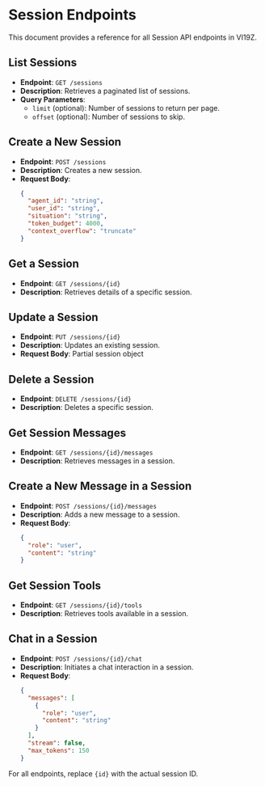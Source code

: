 # Session Endpoints

This document provides a reference for all Session API endpoints in VI19Z.

## List Sessions

- **Endpoint**: `GET /sessions`
- **Description**: Retrieves a paginated list of sessions.
- **Query Parameters**:
  - `limit` (optional): Number of sessions to return per page.
  - `offset` (optional): Number of sessions to skip.

## Create a New Session

- **Endpoint**: `POST /sessions`
- **Description**: Creates a new session.
- **Request Body**:
  ```json
  {
    "agent_id": "string",
    "user_id": "string",
    "situation": "string",
    "token_budget": 4000,
    "context_overflow": "truncate"
  }
  ```

## Get a Session

- **Endpoint**: `GET /sessions/{id}`
- **Description**: Retrieves details of a specific session.

## Update a Session

- **Endpoint**: `PUT /sessions/{id}`
- **Description**: Updates an existing session.
- **Request Body**: Partial session object

## Delete a Session

- **Endpoint**: `DELETE /sessions/{id}`
- **Description**: Deletes a specific session.

## Get Session Messages

- **Endpoint**: `GET /sessions/{id}/messages`
- **Description**: Retrieves messages in a session.

## Create a New Message in a Session

- **Endpoint**: `POST /sessions/{id}/messages`
- **Description**: Adds a new message to a session.
- **Request Body**:
  ```json
  {
    "role": "user",
    "content": "string"
  }
  ```

## Get Session Tools

- **Endpoint**: `GET /sessions/{id}/tools`
- **Description**: Retrieves tools available in a session.

## Chat in a Session

- **Endpoint**: `POST /sessions/{id}/chat`
- **Description**: Initiates a chat interaction in a session.
- **Request Body**:
  ```json
  {
    "messages": [
      {
        "role": "user",
        "content": "string"
      }
    ],
    "stream": false,
    "max_tokens": 150
  }
  ```

For all endpoints, replace `{id}` with the actual session ID.
